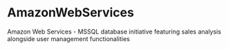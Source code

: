 # AmazonWebServices
Amazon Web Services - MSSQL database initiative featuring sales analysis alongside user management functionalities
